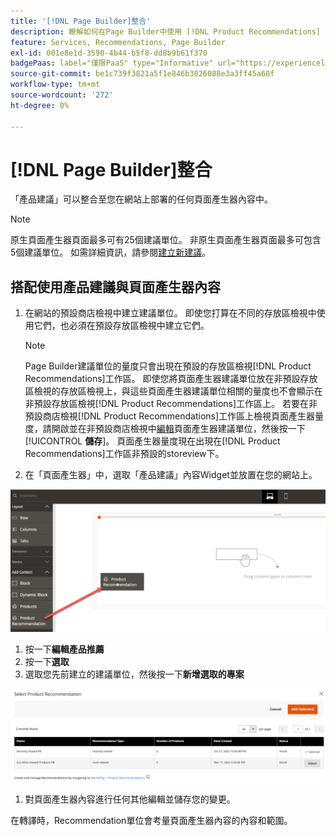 ```yaml
---
title: '[!DNL Page Builder]整合'
description: 瞭解如何在Page Builder中使用 [!DNL Product Recommendations] 單位。
feature: Services, Recommendations, Page Builder
exl-id: 001e8e1d-3590-4b44-b5f8-dd8b9b61f370
badgePaas: label="僅限PaaS" type="Informative" url="https://experienceleague.adobe.com/en/docs/commerce/user-guides/product-solutions" tooltip="僅適用於雲端專案(Adobe管理的PaaS基礎結構)和內部部署專案的Adobe Commerce 。"
source-git-commit: be1c739f3821a5f1e846b3026088e3a3ff45a60f
workflow-type: tm+mt
source-wordcount: '272'
ht-degree: 0%

---
```


# [!DNL Page Builder]整合

「產品建議」可以整合至您在網站上部署的任何頁面產生器內容中。

>[!NOTE]
>
> 原生頁面產生器頁面最多可有25個建議單位。 非原生頁面產生器頁面最多可包含5個建議單位。 如需詳細資訊，請參閱[建立新建議](create.md)。

## 搭配使用產品建議與頁面產生器內容

1. 在網站的預設商店檢視中建立建議單位。 即使您打算在不同的存放區檢視中使用它們，也必須在預設存放區檢視中建立它們。

   >[!NOTE]
   >
   >Page Builder建議單位的量度只會出現在預設的存放區檢視[!DNL Product Recommendations]工作區。 即使您將頁面產生器建議單位放在非預設存放區檢視的存放區檢視上，與這些頁面產生器建議單位相關的量度也不會顯示在非預設存放區檢視[!DNL Product Recommendations]工作區上。 若要在非預設商店檢視[!DNL Product Recommendations]工作區上檢視頁面產生器量度，請開啟並在非預設商店檢視中[編輯](edit.md)頁面產生器建議單位，然後按一下&#x200B;[!UICONTROL **儲存**]。 頁面產生器量度現在出現在[!DNL Product Recommendations]工作區非預設的storeview下。

1. 在「頁面產生器」中，選取「產品建議」內容Widget並放置在您的網站上。

![插入建議單位](assets/pb-insert.png)

1. 按一下&#x200B;**編輯產品推薦**
1. 按一下&#x200B;**選取**
1. 選取您先前建立的建議單位，然後按一下&#x200B;**新增選取的專案**

![插入建議單位](assets/pb-select.png)

1. 對頁面產生器內容進行任何其他編輯並儲存您的變更。

在轉譯時，Recommendation單位會考量頁面產生器內容的內容和範圍。
